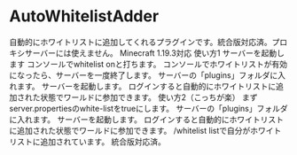 # AutoWhitelistAdder
自動的にホワイトリストに追加してくれるプラグインです。統合版対応済。プロキシサーバーには使えません。
Minecraft 1.19.3対応
使い方1
サーバーを起動します
コンソールでwhitelist onと打ちます。
コンソールでホワイトリストが有効になったら、サーバーを一度終了します。
サーバーの「plugins」フォルダに入れます。
サーバーを起動します。
ログインすると自動的にホワイトリストに追加された状態でワールドに参加できます。
使い方2（こっちが楽）
まずserver.propertiesのwhite-listをtrueにします。
サーバーの「plugins」フォルダに入れます。
サーバーを起動します。
ログインすると自動的にホワイトリストに追加された状態でワールドに参加できます。
/whitelist listで自分がホワイトリストに追加されています。
統合版対応済。
